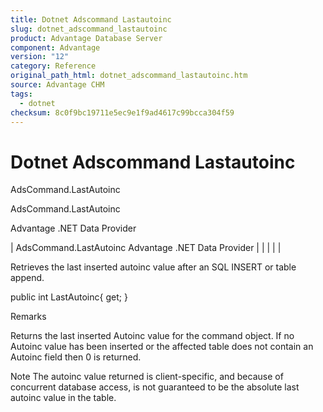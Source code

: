 ```yaml
---
title: Dotnet Adscommand Lastautoinc
slug: dotnet_adscommand_lastautoinc
product: Advantage Database Server
component: Advantage
version: "12"
category: Reference
original_path_html: dotnet_adscommand_lastautoinc.htm
source: Advantage CHM
tags:
  - dotnet
checksum: 8c0f9bc19711e5ec9e1f9ad4617c99bcca304f59
---
```


# Dotnet Adscommand Lastautoinc

AdsCommand.LastAutoinc

AdsCommand.LastAutoinc

Advantage .NET Data Provider

| AdsCommand.LastAutoinc  Advantage .NET Data Provider |  |  |  |  |

Retrieves the last inserted autoinc value after an SQL INSERT or table append.

public int LastAutoinc{ get; }

Remarks

Returns the last inserted Autoinc value for the command object. If no Autoinc value has been inserted or the affected table does not contain an Autoinc field then 0 is returned.

Note The autoinc value returned is client-specific, and because of concurrent database access, is not guaranteed to be the absolute last autoinc value in the table.
